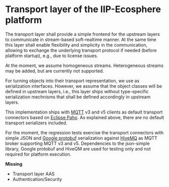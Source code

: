 # Transport layer of the IIP-Ecosphere platform

The transport layer shall provide a simple frontend for the upstream layers to communicate in stream-based soft-realtime 
manner. At the same time this layer shall enable flexibility and simplicity in the communication, allowing to exchange 
the underlying transport protocol if needed (before platform startup), e.g., due to license issues. 

At the moment, we assume homogeneous streams. Heterogeneous streams may be added, but are currently not supported.

For turning objects into their transport representation, we use as serialization interfaces. However, we assume that
the object classes will be defined in upstream layers, i.e., this layer ships without type-specific serialization 
mechnisms that shall be defined accordingly in upstream layers.

This implementation ships with [MQTT](https://mqtt.org/) v3 and v5 clients as default transport connectors based on 
[Eclipse Paho](https://www.eclipse.org/paho/). As explained above, there are no default transport serializers included. 

For the moment, the regression tests exercise the transport connectors with simple JSON and [Google protobuf](https://developers.google.com/protocol-buffers) serialization against [HiveMQ](https://www.hivemq.com) as MQTT broker 
supporting MQTT v3 and v5. Dependencies to the json-simple library, Google protobuf and HiveQM are used for testing 
only and not required for platform execution.

**Missing**
- Transport layer AAS 
- Authentication/Security

